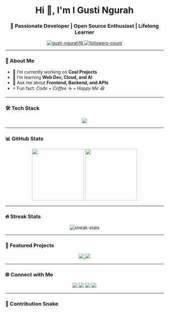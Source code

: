 <!-- Profil GitHub README -->

<h1 align="center">Hi 👋, I'm I Gusti Ngurah</h1>
<h3 align="center">🚀 Passionate Developer | Open Source Enthusiast | Lifelong Learner</h3>

<p align="center">
  <a href="https://github.com/gusti-ngurah16">
    <img src="https://komarev.com/ghpvc/?username=gusti-ngurah16&label=Profile%20views&color=0e75b6&style=flat" alt="gusti-ngurah16" />
  </a>
  <a href="https://github.com/gusti-ngurah16?tab=followers">
    <img src="https://img.shields.io/github/followers/gusti-ngurah16?label=Followers&style=social" alt="followers-count">
  </a>
</p>

---

### 🌟 About Me
- 🔭 I’m currently working on **Cool Projects**
- 🌱 I’m learning **Web Dev, Cloud, and AI**
- 💬 Ask me about **Frontend, Backend, and APIs**
- ⚡ Fun fact: *Code + Coffee ☕ = Happy Me 😆*

---

### 🛠️ Tech Stack
<p align="center">
  <img src="https://skillicons.dev/icons?i=js,ts,react,nextjs,nodejs,express,py,django,java,spring,mysql,postgres,mongodb,git,linux,docker" />
</p>

---

### 📊 GitHub Stats
<p align="center">
  <img src="https://github-readme-stats.vercel.app/api?username=gusti-ngurah16&show_icons=true&theme=tokyonight" height="165">
  <img src="https://github-readme-stats.vercel.app/api/top-langs/?username=gusti-ngurah16&layout=compact&theme=tokyonight" height="165">
</p>

---

### 🔥 Streak Stats
<p align="center">
  <img src="https://github-readme-streak-stats.herokuapp.com/?user=gusti-ngurah16&theme=tokyonight" alt="streak-stats" />
</p>

---

### 🚀 Featured Projects
<p align="center">
  <a href="https://github.com/gusti-ngurah16/project-1">
    <img src="https://github-readme-stats.vercel.app/api/pin/?username=gusti-ngurah16&repo=project-1&theme=tokyonight" />
  </a>
  <a href="https://github.com/gusti-ngurah16/project-2">
    <img src="https://github-readme-stats.vercel.app/api/pin/?username=gusti-ngurah16&repo=project-2&theme=tokyonight" />
  </a>
</p>

---

### 🌐 Connect with Me
<p align="center">
  <a href="https://linkedin.com/in/gusti-ngurah16" target="_blank"><img src="https://skillicons.dev/icons?i=linkedin" /></a>
  <a href="https://twitter.com/gusti_ngurah16" target="_blank"><img src="https://skillicons.dev/icons?i=twitter" /></a>
  <a href="mailto:gusti.ngurah16@gmail.com" target="_blank"><img src="https://skillicons.dev/icons?i=gmail" /></a>
  <a href="https://gusti-ngurah16.github.io" target="_blank"><img src="https://skillicons.dev/icons?i=devto" /></a>
</p>

---

### 🐍 Contribution Snake
<p align="center">
  <img src="https://github.com/gusti-ngurah16/gusti-ngurah16/blob/output/github-contribution-grid-snake.svg" alt="snake ani
